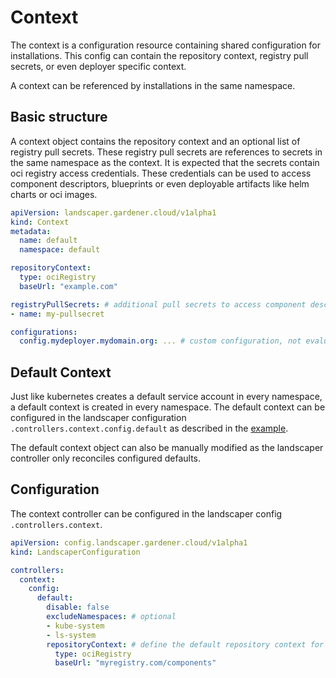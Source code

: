 # Context

The context is a configuration resource containing shared configuration for installations.
This config can contain the repository context, registry pull secrets, or even deployer specific context.

A context can be referenced by installations in the same namespace.

## Basic structure

A context object contains the repository context and an optional list of registry pull secrets.
These registry pull secrets are references to secrets in the same namespace as the context.
It is expected that the secrets contain oci registry access credentials.
These credentials can be used to access component descriptors, blueprints or even deployable artifacts like helm charts or oci images.

```yaml
apiVersion: landscaper.gardener.cloud/v1alpha1
kind: Context
metadata:
  name: default
  namespace: default

repositoryContext:
  type: ociRegistry
  baseUrl: "example.com"

registryPullSecrets: # additional pull secrets to access component descriptors and blueprints
- name: my-pullsecret

configurations:
  config.mydeployer.mydomain.org: ... # custom configuration, not evaluated by landscaper
```

## Default Context

Just like kubernetes creates a default service account in every namespace, a default context is created in every namespace.
The default context can be configured in the landscaper configuration `.controllers.context.config.default` as described in the [example](../../examples/00-Landscaper-Configuration.yaml).

The default context object can also be manually modified as the landscaper controller only reconciles configured defaults.

## Configuration

The context controller can be configured in the landscaper config `.controllers.context`.

```yaml
apiVersion: config.landscaper.gardener.cloud/v1alpha1
kind: LandscaperConfiguration

controllers:
  context:
    config:
      default:
        disable: false
        excludeNamespaces: # optional
        - kube-system
        - ls-system
        repositoryContext: # define the default repository context for installations
          type: ociRegistry
          baseUrl: "myregistry.com/components"
```
